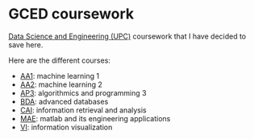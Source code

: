 # GCED coursework
[Data Science and Engineering (UPC)](https://www.upc.edu/en/bachelors/data-science-and-engineering-barcelona-fib-etsetb-fme) coursework that I have decided to save here.

Here are the different courses:

* [AA1](/AA1): machine learning 1
* [AA2](/AA2): machine learning 2
* [AP3](/AP3): algorithmics and programming 3
* [BDA](/BDA): advanced databases
* [CAI](/CAI): information retrieval and analysis
* [MAE](/MAE): matlab and its engineering applications
* [VI](/VI): information visualization
